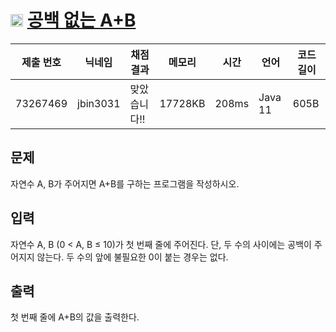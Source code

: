 # <img width="20px"  src="https://d2gd6pc034wcta.cloudfront.net/tier/2.svg" class="solvedac-tier"> [공백 없는 A+B](https://www.acmicpc.net/problem/15873) 

| 제출 번호 | 닉네임 | 채점 결과 | 메모리 | 시간 | 언어 | 코드 길이 |
|---|---|---|---|---|---|---|
|73267469|jbin3031|맞았습니다!! |17728KB|208ms|Java 11|605B|

## 문제
<p>자연수 A, B가 주어지면 A+B를 구하는 프로그램을 작성하시오.</p>

## 입력
<p>자연수 A, B (0 < A, B ≤ 10)가 첫 번째 줄에 주어진다. 단, 두 수의 사이에는 공백이 주어지지 않는다. 두 수의 앞에 불필요한 0이 붙는 경우는 없다.</p>

## 출력
<p>첫 번째 줄에 A+B의 값을 출력한다.</p>


